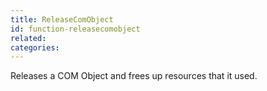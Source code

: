 ```yaml
---
title: ReleaseComObject
id: function-releasecomobject
related:
categories:
---
```


Releases a COM Object and frees up resources that it used.
